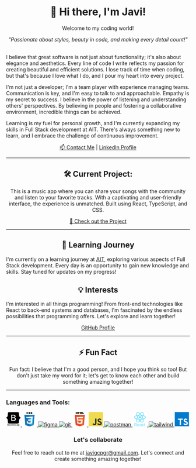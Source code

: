 <div align="center">
  <h1>👋 Hi there, I'm Javi!</h1>
  <p>Welcome to my coding world!</p>
  <em>"Passionate about styles, beauty in code, and making every detail count!"</em>
</div>
<br/>
<p>
  I believe that great software is not just about functionality; it's also about elegance and aesthetics. Every line of code I write reflects my passion for creating beautiful and efficient solutions. I lose track of time when coding, but that's because I love what I do, and I pour my heart into every project.
</p>

<p>
  I'm not just a developer; I'm a team player with experience managing teams. Communication is key, and I'm easy to talk to and approachable. Empathy is my secret to success. I believe in the power of listening and understanding others' perspectives. By believing in people and fostering a collaborative environment, incredible things can be achieved.
</p>

<p>
  Learning is my fuel for personal growth, and I'm currently expanding my skills in Full Stack development at <a href"https://assemblerinstitute.com/">AIT.</a> There's always something new to learn, and I embrace the challenge of continuous improvement.
</p>

<div align="center">
  <a href="mailto:javigcpgr@gmail.com">📫 Contact Me</a> |
  <a href="https://www.linkedin.com/in/javier-garcia-cabello-b97367267/">LinkedIn Profile</a>
</div>

<hr>

<div align="center">
  <h2>🛠️ Current Project:</h2>
  <p>
    This is a music app where you can share your songs with the community and listen to your favorite tracks. With a captivating and user-friendly interface, the experience is unmatched. Built using React, TypeScript, and CSS.
  </p>
  <a href="https://github.com/JaviGCK/Apollofy-Hamilton.git">🎵 Check out the Project</a>
</div>

<hr>

<h2 align="center">🌱 Learning Journey</h2>
<p>
  I'm currently on a learning journey at <a href="https://assemblerinstitute.com/">AIT</a>, exploring various aspects of Full Stack development. Every day is an opportunity to gain new knowledge and skills. Stay tuned for updates on my progress!
</p>

<h2 align="center">💡 Interests</h2>
<p>
  I'm interested in all things programming! From front-end technologies like React to back-end systems and databases, I'm fascinated by the endless possibilities that programming offers. Let's explore and learn together!
</p>

<div align="center">
  <a href="https://github.com/JaviGCK" title="Check out my GitHub">GitHub Profile</a>
</div>

<hr>

<div align="center">
  <h2>⚡ Fun Fact</h2>
  <p>
    Fun fact: I believe that I'm a good person, and I hope you think so too! But don't just take my word for it; let's get to know each other and build something amazing together!
  </p>
</div>

<hr>


<h3 align="left">Languages and Tools:</h3>
<p align="left">
  <a href="https://getbootstrap.com" target="_blank" rel="noreferrer">
    <img src="https://raw.githubusercontent.com/devicons/devicon/master/icons/bootstrap/bootstrap-plain-wordmark.svg" alt="bootstrap" width="40" height="40"/>
  </a>
  <a href="https://www.w3schools.com/css/" target="_blank" rel="noreferrer">
    <img src="https://raw.githubusercontent.com/devicons/devicon/master/icons/css3/css3-original-wordmark.svg" alt="css3" width="40" height="40"/>
  </a>
  <a href="https://www.figma.com/" target="_blank" rel="noreferrer">
    <img src="https://www.vectorlogo.zone/logos/figma/figma-icon.svg" alt="figma" width="40" height="40"/>
  </a>
  <a href="https://git-scm.com/" target="_blank" rel="noreferrer">
    <img src="https://www.vectorlogo.zone/logos/git-scm/git-scm-icon.svg" alt="git" width="40" height="40"/>
  </a>
  <a href="https://www.w3.org/html/" target="_blank" rel="noreferrer">
    <img src="https://raw.githubusercontent.com/devicons/devicon/master/icons/html5/html5-original-wordmark.svg" alt="html5" width="40" height="40"/>
  </a>
  <a href="https://developer.mozilla.org/en-US/docs/Web/JavaScript" target="_blank" rel="noreferrer">
    <img src="https://raw.githubusercontent.com/devicons/devicon/master/icons/javascript/javascript-original.svg" alt="javascript" width="40" height="40"/>
  </a>
  <a href="https://postman.com" target="_blank" rel="noreferrer">
    <img src="https://www.vectorlogo.zone/logos/getpostman/getpostman-icon.svg" alt="postman" width="40" height="40"/>
  </a>
  <a href="https://reactjs.org/" target="_blank" rel="noreferrer">
    <img src="https://raw.githubusercontent.com/devicons/devicon/master/icons/react/react-original-wordmark.svg" alt="react" width="40" height="40"/>
  </a>
  <a href="https://tailwindcss.com/" target="_blank" rel="noreferrer">
    <img src="https://www.vectorlogo.zone/logos/tailwindcss/tailwindcss-icon.svg" alt="tailwind" width="40" height="40"/>
  </a>
  <a href="https://www.typescriptlang.org/" target="_blank" rel="noreferrer">
    <img src="https://raw.githubusercontent.com/devicons/devicon/master/icons/typescript/typescript-original.svg" alt="typescript" width="40" height="40"/>
  </a>
</p>


<div align="center">
  <h3>Let's collaborate</h3>
  <p>
    Feel free to reach out to me at <a href="mailto:javigcpgr@gmail.com">javigcpgr@gmail.com</a>. Let's connect and create something amazing together!
  </p>
</div>
